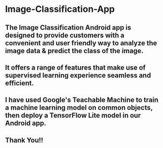 # Image-Classification-App

## The Image Classification Android app is designed to provide customers with a convenient and user friendly way to analyze the image data & predict the class of the image. 

## It offers a range of features that make use of supervised learning experience seamless and efficient. 

## I have used Google's Teachable Machine to train a machine learning model on common objects, then deploy a TensorFlow Lite model in our Android app.

## Thank You!!
